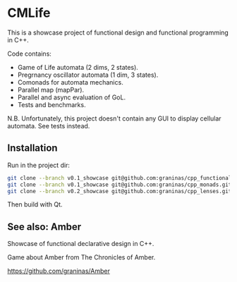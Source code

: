 CMLife
======

This is a showcase project of functional design and functional programming in C++.

Code contains:
- Game of Life automata (2 dims, 2 states).
- Pregrnancy oscillator automata (1 dim, 3 states).
- Comonads for automata mechanics.
- Parallel map (mapPar).
- Parallel and async evaluation of GoL.
- Tests and benchmarks.

N.B. Unfortunately, this project doesn't contain any GUI to display cellular automata. See tests instead.

Installation
------------

Run in the project dir:

```bash
git clone --branch v0.1_showcase git@github.com:graninas/cpp_functional_core.git ./lib/cpp_functional_core
git clone --branch v0.1_showcase git@github.com:graninas/cpp_monads.git ./lib/cpp_monads
git clone --branch v0.2_showcase git@github.com:graninas/cpp_lenses.git ./lib/cpp_lenses
```

Then build with Qt.

See also: Amber
---------------

Showcase of functional declarative design in C++.

Game about Amber from The Chronicles of Amber.

https://github.com/graninas/Amber


